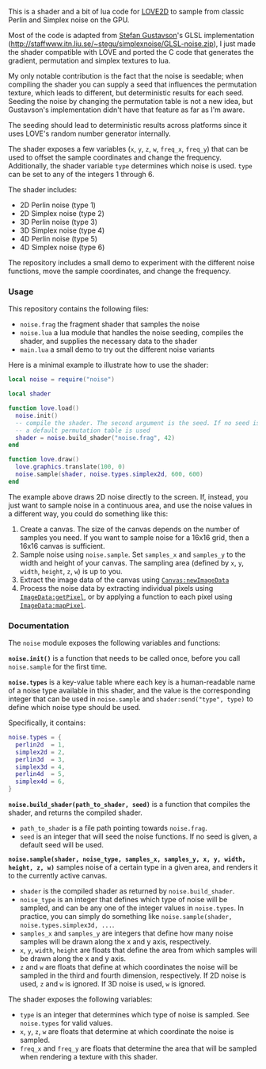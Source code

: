 This is a shader and a bit of lua code for [LOVE2D](https://www.love2d.org) to sample from classic Perlin and Simplex noise on the GPU.

Most of the code is adapted from [Stefan
Gustavson](http://staffwww.itn.liu.se/~stegu/)'s GLSL implementation
(http://staffwww.itn.liu.se/~stegu/simplexnoise/GLSL-noise.zip), I just made
the shader compatible with LOVE and ported the C code that generates the
gradient, permutation and simplex textures to lua.

My only notable contribution is the fact that the noise is seedable; when
compiling the shader you can supply a seed that influences the permutation
texture, which leads to different, but deterministic results for each seed.
Seeding the noise by changing the permutation table is not a new idea, but
Gustavson's implementation didn't have that feature as far as I'm aware.

The seeding should lead to deterministic results across platforms since it uses
LOVE's random number generator internally.

The shader exposes a few variables (`x`, `y`, `z`, `w`, `freq_x`, `freq_y`)
that can be used to offset the sample coordinates and change the frequency.
Additionally, the shader variable `type` determines which noise is used. `type`
can be set to any of the integers 1 through 6.

The shader includes:

 - 2D Perlin noise (type 1)
 - 2D Simplex noise (type 2)
 - 3D Perlin noise (type 3)
 - 3D Simplex noise (type 4)
 - 4D Perlin noise (type 5)
 - 4D Simplex noise (type 6)

The repository includes a small demo to experiment with the different noise
functions, move the sample coordinates, and change the frequency.

### Usage

This repository contains the following files:

 - `noise.frag` the fragment shader that samples the noise
 - `noise.lua` a lua module that handles the noise seeding, compiles the shader, and supplies the necessary data to the shader
 - `main.lua` a small demo to try out the different noise variants

Here is a minimal example to illustrate how to use the shader:

```lua
local noise = require("noise")

local shader

function love.load()
  noise.init()
  -- compile the shader. The second argument is the seed. If no seed is given,
  -- a default permutation table is used
  shader = noise.build_shader("noise.frag", 42)
end

function love.draw()
  love.graphics.translate(100, 0)
  noise.sample(shader, noise.types.simplex2d, 600, 600)
end
```

The example above draws 2D noise directly to the screen. If, instead, you just want to sample noise in a continuous area, and use the noise values in a different way, you could do something like this:

 1. Create a canvas. The size of the canvas depends on the number of samples you need. If you want to sample noise for a 16x16 grid, then a 16x16 canvas is sufficient.
 2. Sample noise using `noise.sample`. Set `samples_x` and `samples_y` to the width and height of your canvas. The sampling area (defined by `x`, `y`, `width`, `height`, `z`, `w`) is up to you.
 3. Extract the image data of the canvas using [`Canvas:newImageData`](https://love2d.org/wiki/Canvas:newImageData)
 4. Process the noise data by extracting individual pixels using [`ImageData:getPixel`](https://love2d.org/wiki/ImageData:getPixel), or by applying a function to each pixel using [`ImageData:mapPixel`](https://love2d.org/wiki/ImageData:mapPixel).

### Documentation

The `noise` module exposes the following variables and functions:

**`noise.init()`** is a function that needs to be called once, before you call `noise.sample` for the first time.

**`noise.types`** is a key-value table where each key is a human-readable name of a noise type available in this shader, and the value is the corresponding integer that can be used in `noise.sample` and `shader:send("type", type)` to define which noise type should be used.

Specifically, it contains:

```lua
noise.types = {
  perlin2d  = 1,
  simplex2d = 2,
  perlin3d  = 3,
  simplex3d = 4,
  perlin4d  = 5,
  simplex4d = 6,
}
```

**`noise.build_shader(path_to_shader, seed)`** is a function that compiles the shader, and returns the compiled shader.

 - `path_to_shader` is a file path pointing towards `noise.frag`.
 - `seed` is an integer that will seed the noise functions. If no seed is given, a default seed will be used.

**`noise.sample(shader, noise_type, samples_x, samples_y, x, y, width, height, z, w)`** samples noise of a certain type in a given area, and renders it to the currently active canvas.

 - `shader` is the compiled shader as returned by `noise.build_shader`.
 - `noise_type` is an integer that defines which type of noise will be sampled, and can be any one of the integer values in `noise.types`. In practice, you can simply do something like `noise.sample(shader, noise.types.simplex3d, ...`.
 - `samples_x` and `samples_y` are integers that define how many noise samples will be drawn along the x and y axis, respectively.
 - `x`, `y`, `width`, `height` are floats that define the area from which samples will be drawn along the x and y axis.
 - `z` and `w` are floats that define at which coordinates the noise will be sampled in the third and fourth dimension, respectively. If 2D noise is used, `z` and `w` is ignored. If 3D noise is used, `w` is ignored.

The shader exposes the following variables:

 - `type` is an integer that determines which type of noise is sampled. See `noise.types` for valid values.
 - `x`, `y`, `z`, `w` are floats that determine at which coordinate the noise is sampled.
 - `freq_x` and `freq_y` are floats that determine the area that will be sampled when rendering a texture with this shader.
